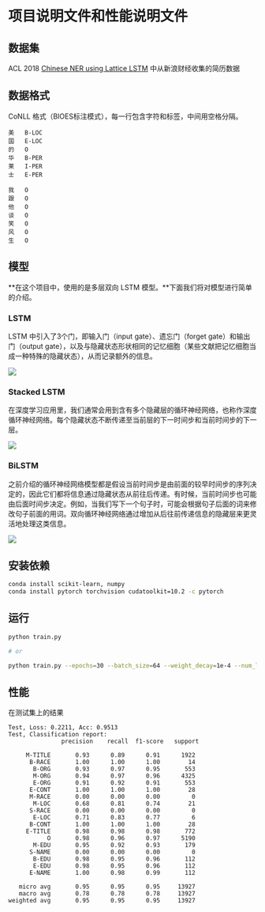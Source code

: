 # 项目说明文件和性能说明文件

## 数据集

ACL 2018 [Chinese NER using Lattice LSTM](https://link.zhihu.com/?target=https%3A//github.com/jiesutd/LatticeLSTM) 中从新浪财经收集的简历数据

## 数据格式

CoNLL 格式（BIOES标注模式），每一行包含字符和标签，中间用空格分隔。

```
美	B-LOC
国	E-LOC
的	O
华	B-PER
莱	I-PER
士	E-PER

我	O
跟	O
他	O
谈	O
笑	O
风	O
生	O 
```

## 模型

**在这个项目中，使用的是多层双向 LSTM 模型。**下面我们将对模型进行简单的介绍。

### LSTM

LSTM 中引入了3个门，即输入门（input gate）、遗忘门（forget gate）和输出门（output gate），以及与隐藏状态形状相同的记忆细胞（某些文献把记忆细胞当成一种特殊的隐藏状态），从而记录额外的信息。

![](https://cdn.jsdelivr.net/gh/zhangxu3486432/zhangxu3486432.github.io/static/images/20200614123048.png)

### Stacked LSTM

在深度学习应用里，我们通常会用到含有多个隐藏层的循环神经网络，也称作深度循环神经网络。每个隐藏状态不断传递至当前层的下一时间步和当前时间步的下一层。

![](https://cdn.jsdelivr.net/gh/zhangxu3486432/zhangxu3486432.github.io/static/images/20200614124032.png)

### BiLSTM

之前介绍的循环神经网络模型都是假设当前时间步是由前面的较早时间步的序列决定的，因此它们都将信息通过隐藏状态从前往后传递。有时候，当前时间步也可能由后面时间步决定。例如，当我们写下一个句子时，可能会根据句子后面的词来修改句子前面的用词。双向循环神经网络通过增加从后往前传递信息的隐藏层来更灵活地处理这类信息。

![](https://cdn.jsdelivr.net/gh/zhangxu3486432/zhangxu3486432.github.io/static/images/20200614123756.png)

## 安装依赖

```bash
conda install scikit-learn, numpy
conda install pytorch torchvision cudatoolkit=10.2 -c pytorch
```

## 运行

```bash
python train.py

# or

python train.py --epochs=30 --batch_size=64 --weight_decay=1e-4 --num_layers=2 --hidden=128 --embedding=128 --dropout=0.5 --lr=0.001
```

## 性能

在测试集上的结果

```
Test, Loss: 0.2211, Acc: 0.9513
Test, Classification report:
               precision    recall  f1-score   support

     M-TITLE       0.93      0.89      0.91      1922
      B-RACE       1.00      1.00      1.00        14
       B-ORG       0.93      0.97      0.95       553
       M-ORG       0.94      0.97      0.96      4325
       E-ORG       0.91      0.92      0.91       553
      E-CONT       1.00      1.00      1.00        28
      M-RACE       0.00      0.00      0.00         0
       M-LOC       0.68      0.81      0.74        21
      S-RACE       0.00      0.00      0.00         0
       E-LOC       0.71      0.83      0.77         6
      B-CONT       1.00      1.00      1.00        28
     E-TITLE       0.98      0.98      0.98       772
           O       0.98      0.96      0.97      5190
       M-EDU       0.95      0.92      0.93       179
      S-NAME       0.00      0.00      0.00         0
       B-EDU       0.98      0.95      0.96       112
       E-EDU       0.98      0.95      0.96       112
      E-NAME       1.00      0.98      0.99       112

   micro avg       0.95      0.95      0.95     13927
   macro avg       0.78      0.78      0.78     13927
weighted avg       0.95      0.95      0.95     13927
```
